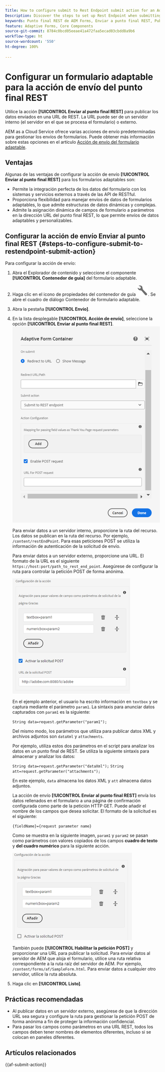 ```yaml
---
Title: How to configure submit to Rest Endpoint submit action for an Adaptive Form?
Description: Discover the steps to set up Rest Endpoint when submitting an Adaptive Form.
keywords: Punto final REST de AEM Forms, Enviar a punto final REST, Publicar datos en URL REST, Configurar acción de punto final REST
feature: Adaptive Forms, Core Components
source-git-commit: 8784c0bcd05eeae41a472faa5ecad03cbdd8a9b6
workflow-type: ht
source-wordcount: '550'
ht-degree: 100%

---
```



# Configurar un formulario adaptable para la acción de envío del punto final REST

Utilice la acción **[!UICONTROL Enviar al punto final REST]** para publicar los datos enviados en una URL de REST. La URL puede ser de un servidor interno (el servidor en el que se procesa el formulario) o externo.

AEM as a Cloud Service ofrece varias acciones de envío predeterminadas para gestionar los envíos de formularios. Puede obtener más información sobre estas opciones en el artículo [Acción de envío del formulario adaptable](/help/forms/configure-submit-actions-core-components.md).

## Ventajas

Algunas de las ventajas de configurar la acción de envío **[!UICONTROL Enviar al punto final REST]** para los formularios adaptables son:

* Permite la integración perfecta de los datos del formulario con los sistemas y servicios externos a través de las API de RESTful.
* Proporciona flexibilidad para manejar envíos de datos de formularios adaptables, lo que admite estructuras de datos dinámicas y complejas.
* Admite la asignación dinámica de campos de formulario a parámetros en la dirección URL del punto final REST, lo que permite envíos de datos adaptables y personalizables.


## Configurar la acción de envío Enviar al punto final REST {#steps-to-configure-submit-to-restendpoint-submit-action}

Para configurar la acción de envío:

1. Abra el Explorador de contenido y seleccione el componente **[!UICONTROL Contenedor de guía]** del formulario adaptable.
1. Haga clic en el icono de propiedades del contenedor de guía ![Propiedades de guía](/help/forms/assets/configure-icon.svg). Se abre el cuadro de diálogo Contenedor de formulario adaptable.
1. Abra la pestaña **[!UICONTROL Envío]**.
1. En la lista desplegable **[!UICONTROL Acción de envío]**, seleccione la opción **[!UICONTROL Enviar al punto final REST]**.
   ![Configuración de la acción de Enviar a punto final REST](/help/forms/assets/submit-action-restendpoint.png)

   Para enviar datos a un servidor interno, proporcione la ruta del recurso. Los datos se publican en la ruta del recurso. Por ejemplo, `/content/restEndPoint`. Para esas peticiones POST se utiliza la información de autenticación de la solicitud de envío.

   Para enviar datos a un servidor externo, proporcione una URL. El formato de la URL es el siguiente `https://host:port/path_to_rest_end_point`. Asegúrese de configurar la ruta para controlar la petición POST de forma anónima.

   ![Asignación de valores de campo pasados como parámetros de la página de agradecimiento](assets/post-enabled-actionconfig.png)

   En el ejemplo anterior, el usuario ha escrito información en `textbox` y se captura mediante el parámetro `param1`. La sintaxis para anunciar datos capturados con `param1` es la siguiente:

   `String data=request.getParameter("param1");`

   Del mismo modo, los parámetros que utiliza para publicar datos XML y archivos adjuntos son `dataXml` y `attachments`.

   Por ejemplo, utiliza estos dos parámetros en el script para analizar los datos en un punto final de REST. Se utiliza la siguiente sintaxis para almacenar y analizar los datos:

   `String data=request.getParameter("dataXml");`
   `String att=request.getParameter("attachments");`

   En este ejemplo, `data` almacena los datos XML y `att` almacena datos adjuntos.

   La acción de envío **[!UICONTROL Enviar al punto final REST]** envía los datos rellenados en el formulario a una página de confirmación configurada como parte de la petición HTTP GET. Puede añadir el nombre de los campos que desea solicitar. El formato de la solicitud es el siguiente:

   `{fieldName}={request parameter name}`

   Como se muestra en la siguiente imagen, `param1` y `param2` se pasan como parámetros con valores copiados de los campos **cuadro de texto** y **del cuadro numérico** para la siguiente acción.

   ![Configurar la acción de envío del punto final de REST.](assets/action-config.png)

   También puede **[!UICONTROL Habilitar la petición POST]** y proporcionar una URL para publicar la solicitud. Para enviar datos al servidor de AEM que aloja el formulario, utilice una ruta relativa correspondiente a la ruta raíz del servidor de AEM. Por ejemplo, `/content/forms/af/SampleForm.html`. Para enviar datos a cualquier otro servidor, utilice la ruta absoluta.

1. Haga clic en **[!UICONTROL Listo]**.

## Prácticas recomendadas

* Al publicar datos en un servidor externo, asegúrese de que la dirección URL sea segura y configure la ruta para gestionar la petición POST de forma anónima a fin de proteger la información confidencial.
* Para pasar los campos como parámetros en una URL REST, todos los campos deben tener nombres de elementos diferentes, incluso si se colocan en paneles diferentes.

## Artículos relacionados

{{af-submit-action}}

